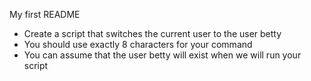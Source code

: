 My first README

   - Create a script that switches the current user to the user betty
   - You should use exactly 8 characters for your command
   - You can assume that the user betty will exist when we will run your script
